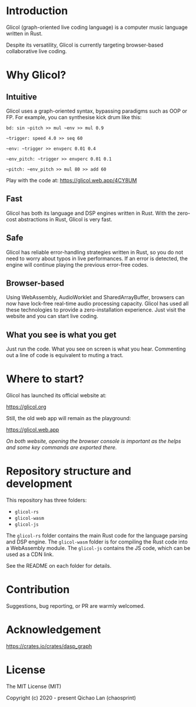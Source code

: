 # Introduction

Glicol (graph-oriented live coding language) is a computer music language written in Rust.

Despite its versatility, Glicol is currently targeting browser-based collaborative live coding.

# Why Glicol?

## Intuitive

Glicol uses a graph-oriented syntax, bypassing paradigms such as OOP or FP. For example, you can synthesise kick drum like this:

```
bd: sin ~pitch >> mul ~env >> mul 0.9

~trigger: speed 4.0 >> seq 60

~env: ~trigger >> envperc 0.01 0.4

~env_pitch: ~trigger >> envperc 0.01 0.1

~pitch: ~env_pitch >> mul 80 >> add 60
```

Play with the code at: https://glicol.web.app/4CY8UM

## Fast
Glicol has both its language and DSP engines written in Rust. With the zero-cost abstractions in Rust, Glicol is very fast.

## Safe
Glicol has reliable error-handling strategies written in Rust, so you do not need to worry about typos in live performances. If an error is detected, the engine will continue playing the previous error-free codes.

## Browser-based
Using WebAssembly, AudioWorklet and SharedArrayBuffer, browsers can now have lock-free real-time audio processing capacity. Glicol has used all these technologies to provide a zero-installation experience. Just visit the website and you can start live coding.

## What you see is what you get
Just run the code. What you see on screen is what you hear.
Commenting out a line of code is equivalent to muting a tract.

# Where to start?

Glicol has launched its official website at: 

https://glicol.org

Still, the old web app will remain as the playground:

https://glicol.web.app

*On both website, opening the browser console is important as the helps and some key commands are exported there.*

# Repository structure and development

This repository has three folders:
- ```glicol-rs```
- ```glicol-wasm```
- ```glicol-js```

The ```glicol-rs``` folder contains the main Rust code for the language parsing and DSP engine.
The ```glicol-wasm``` folder is for compiling the Rust code into a WebAssembly module.
The ```glicol-js``` contains the JS code, which can be used as a CDN link.

See the README on each folder for details.

# Contribution

Suggestions, bug reporting, or PR are warmly welcomed.

# Acknowledgement

https://crates.io/crates/dasp_graph

# License

The MIT License (MIT)

Copyright (c) 2020 - present Qichao Lan (chaosprint)